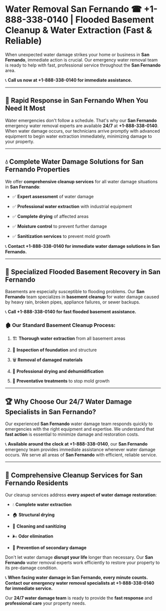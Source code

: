 # Water Removal San Fernando ☎ +1-888-338-0140 | Flooded Basement Cleanup & Water Extraction (Fast & Reliable)

When unexpected water damage strikes your home or business in **San Fernando**, immediate action is crucial. Our emergency water removal team is ready to help with fast, professional service throughout the **San Fernando** area. 

📞 **Call us now at +1-888-338-0140 for immediate assistance.**
---
## 🚀 Rapid Response in San Fernando When You Need It Most
Water emergencies don't follow a schedule. That's why our **San Fernando** emergency water removal experts are available **24/7** at **+1-888-338-0140**. When water damage occurs, our technicians arrive promptly with advanced equipment to begin water extraction immediately, minimizing damage to your property.
---
## 💧 Complete Water Damage Solutions for San Fernando Properties
We offer **comprehensive cleanup services** for all water damage situations in **San Fernando**:
- ✅ **Expert assessment** of water damage  
- ✅ **Professional water extraction** with industrial equipment  
- ✅ **Complete drying** of affected areas  
- ✅ **Moisture control** to prevent further damage  
- ✅ **Sanitization services** to prevent mold growth  
📞 **Contact +1-888-338-0140 for immediate water damage solutions in San Fernando.**
---
## 🌊 Specialized Flooded Basement Recovery in San Fernando
Basements are especially susceptible to flooding problems. Our **San Fernando** team specializes in **basement cleanup** for water damage caused by heavy rain, broken pipes, appliance failures, or sewer backups. 
📞 **Call +1-888-338-0140 for fast flooded basement assistance.**
### 🏚️ Our Standard Basement Cleanup Process:
1. 🏗️ **Thorough water extraction** from all basement areas  
2. 🔎 **Inspection of foundation** and structure  
3. 🗑️ **Removal of damaged materials**  
4. 💨 **Professional drying and dehumidification**  
5. 🚫 **Preventative treatments** to stop mold growth  
---
## 🏆 Why Choose Our 24/7 Water Damage Specialists in San Fernando?
Our experienced **San Fernando** water damage team responds quickly to emergencies with the right equipment and expertise. We understand that **fast action** is essential to minimize damage and restoration costs.
📞 **Available around the clock at +1-888-338-0140**, our **San Fernando** emergency team provides immediate assistance whenever water damage occurs. We serve all areas of **San Fernando** with efficient, reliable service.
---
## 🧹 Comprehensive Cleanup Services for San Fernando Residents
Our cleanup services address **every aspect of water damage restoration**:
- 💧 **Complete water extraction**  
- 🏠 **Structural drying**  
- 🧼 **Cleaning and sanitizing**  
- 🌬️ **Odor elimination**  
- 🚫 **Prevention of secondary damage**  
Don't let water damage **disrupt your life** longer than necessary. Our **San Fernando** water removal experts work efficiently to restore your property to its pre-damage condition.
📞 **When facing water damage in San Fernando, every minute counts. Contact our emergency water removal specialists at +1-888-338-0140 for immediate service.**
Our **24/7 water damage team** is ready to provide the **fast response** and **professional care** your property needs.
